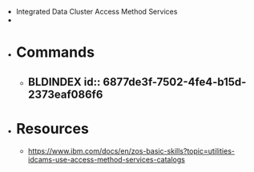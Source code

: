 - Integrated Data Cluster Access Method Services
-
- # Commands
	- BLDINDEX
	  id:: 6877de3f-7502-4fe4-b15d-2373eaf086f6
		-
- # Resources
	- https://www.ibm.com/docs/en/zos-basic-skills?topic=utilities-idcams-use-access-method-services-catalogs